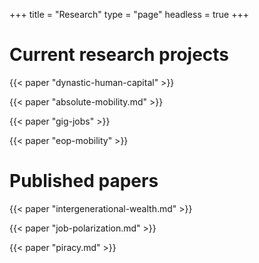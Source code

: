 +++
title = "Research"
type = "page"
headless = true
+++

# Current research projects

{{< paper "dynastic-human-capital" >}}

{{< paper "absolute-mobility.md" >}}

{{< paper "gig-jobs" >}}

{{< paper "eop-mobility" >}}

# Published papers

{{< paper "intergenerational-wealth.md" >}}

{{< paper "job-polarization.md" >}}

{{< paper "piracy.md" >}}
